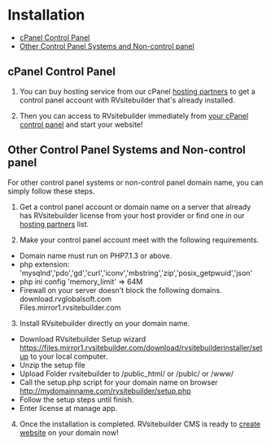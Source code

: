 # Installation

-   [cPanel Control Panel](#cpanel-control-panel)
-   [Other Control Panel Systems and Non-control panel](#other-control-panel-systems-and-non-control-panel)

## cPanel Control Panel

1. You can buy hosting service from our cPanel [hosting partners](https://rvsitebuilder.com/hosting-partner/) to get a control panel account with RVsitebuilder that's already installed.

2. Then you can access to RVsitebuilder immediately from [your cPanel control panel](https://user.rvsitebuilder.com/docs/7.2/en/create-new-website) and start your website!

## Other Control Panel Systems and Non-control panel

For other control panel systems or non-control panel domain name, you can simply follow these steps.

1. Get a control panel account or domain name on a server that already has RVsitebuilder license from your host provider or find one in our [hosting partners](https://rvsitebuilder.com/hosting-partner/) list.

2. Make your control panel account meet with the following requirements.

-   Domain name must run on PHP7.1.3 or above.
-   php extension: 'mysqlnd','pdo','gd','curl','iconv','mbstring','zip','posix_getpwuid','json'
-   php ini config 'memory_limit' => 64M
-   Firewall on your server doesn't block the following domains.  
    download.rvglobalsoft.com  
    Files.mirror1.rvsitebuilder.com

3. Install RVsitebuilder directly on your domain name.

-   Download RVsitebuilder Setup wizard https://files.mirror1.rvsitebuilder.com/download/rvsitebuilderinstaller/setup to your local computer.
-   Unzip the setup file
-   Upload Folder rvsitebuilder to /public_html/ or /publc/ or /www/
-   Call the setup.php script for your domain name on browser http://mydomainname.com/rvsitebuilder/setup.php
-   Follow the setup steps until finish.
-   Enter license at manage app.

4. Once the installation is completed.
   RVsitebuilder CMS is ready to [create website](https://user.rvsitebuilder.com/docs/7.2/en/create-new-website) on your domain now!
